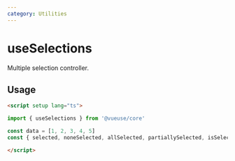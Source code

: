 ```yaml
---
category: Utilities
---
```


# useSelections

Multiple selection controller.

## Usage


```html
<script setup lang="ts">

import { useSelections } from '@vueuse/core'

const data = [1, 2, 3, 4, 5]
const { selected, noneSelected, allSelected, partiallySelected, isSelected, toggle, select, unSelect } = useSelections(data, [1, 2, 3])

</script>
```
